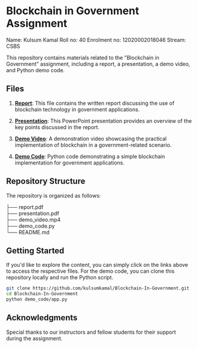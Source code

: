 # Blockchain in Government Assignment

Name: Kulsum Kamal
Roll no: 40
Enrolment no: 12020002018046
Stream: CSBS

This repository contains materials related to the "Blockchain in Government" assignment, including a report, a presentation, a demo video, and Python demo code.

## Files

1. [**Report**](report.pdf): This file contains the written report discussing the use of blockchain technology in government applications.

2. [**Presentation**](presentation.pdf): This PowerPoint presentation provides an overview of the key points discussed in the report.

3. [**Demo Video**](demo_video.mp4): A demonstration video showcasing the practical implementation of blockchain in a government-related scenario.

4. [**Demo Code**](demo_code): Python code demonstrating a simple blockchain implementation for government applications.

## Repository Structure

The repository is organized as follows:

├── report.pdf\
├── presentation.pdf\
├── demo_video.mp4\
├── demo_code.py\
└── README.md


## Getting Started

If you'd like to explore the content, you can simply click on the links above to access the respective files. For the demo code, you can clone this repository locally and run the Python script.

```bash
git clone https://github.com/kulsumkamal/Blockchain-In-Government.git
cd Blockchain-In-Government
python demo_code/app.py
```

## Acknowledgments

Special thanks to our instructors and fellow students for their support during the assignment.
